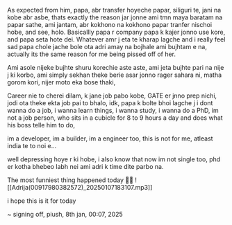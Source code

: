 As expected from him, papa, abr transfer hoyeche papar, siliguri te, jani na kobe abr asbe, thats exactly the reason jar jonne ami tmn maya baratam na papar sathe, ami jantam, abr kokhono na kokhono papar tranfer nischoi hobe, and see, holo. Basicallly papa r company papa k kajer jonno use kore, and papa seta hote dei. Whatever amr j eta te kharap lagche and i really feel sad papa chole jache bole ota adri amay na bojhale ami bujhtam e na, actually its the same reason for me being pissed off of her. 

Ami asole nijeke bujhte shuru korechie aste aste, ami jeta bujhte pari na nije j ki korbo, ami simply sekhan theke berie asar jonno rager sahara ni, matha gorom kori, nijer moto eka bose thaki, 

Career nie to cherei dilam, k jane job pabo kobe,  GATE er jnno prep nichi, jodi ota theke ekta job pai to bhalo, idk, papa k bolte bhoi lagche j i dont wanna do a job, i wanna learn things, i wanna study, i wanna do a PhD, im not a job person, who sits in a cubicle for 8 to 9 hours a day and does what his boss telle him to do,

im a developer, im a builder, im a engineer too, this is not for me, atleast india te to noi e...

well depressing hoye r ki hobe, i also know that now im not single too, phd er kotha bhebeo labh nei ami adri k time dite parbo na.

The most funniest thing happened today 🤣🤣
![[Adrija(00917980382572)_20250107183107.mp3]]

i hope this is it for today

~ signing off, piush, 8th jan, 00:07, 2025